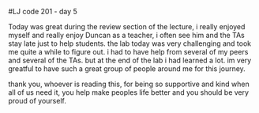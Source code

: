 #LJ code 201 - day 5  

Today was great during the review section of the lecture, i really enjoyed myself and really enjoy Duncan as a teacher, i often see him and the TAs stay late just to help students.
the lab today was very challenging and took me quite a while to figure out. i had to have help from several of my peers and several of the TAs. but at the end of the lab i had learned a lot.
im very greatful to have such a great group of people around me for this journey.  

thank you, whoever is reading this, for being so supportive and kind when all of us need it, you help make peoples life better and you should be very proud of yourself.
